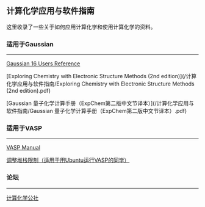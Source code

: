 ## 计算化学应用与软件指南



这里收录了一些关于如何应用计算化学和使用计算化学的资料。

### 适用于Gaussian

___

[Gaussian 16 Users Reference](https://gaussian.com/man/)

[Exploring Chemistry with Electronic Structure Methods (2nd edition)](/计算化学应用与软件指南/Exploring Chemistry with Electronic Structure Methods (2nd edition).pdf)

[Gaussian 量子化学计算手册（ExpChem第二版中文节译本）](/计算化学应用与软件指南/Gaussian 量子化学计算手册（ExpChem第二版中文节译本）.pdf)

### 适用于VASP

___

[VASP Manual](https://www.vasp.at/wiki/index.php/The_VASP_Manual)

[调整堆栈限制（适用于用Ubuntu运行VASP的同学）](/计算化学应用与软件指南/调整堆栈限制/)

### 论坛

___

[计算化学公社](http://bbs.keinsci.com/forum.php)
